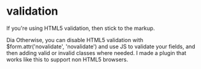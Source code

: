 validation
==========

If you're using HTML5 validation, then stick to the markup.


Dia
 Otherwise, you can disable HTML5 validation with $form.attr('novalidate', 'novalidate') and use JS to validate your fields, and then adding valid or invalid classes where needed. I made a plugin that works like this to support non HTML5 browsers.